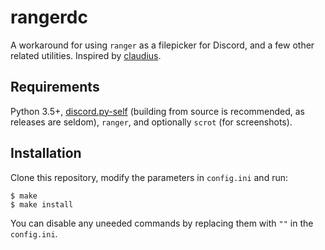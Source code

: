 # rangerdc
A workaround for using `ranger` as a filepicker for Discord, and a few other related utilities. Inspired by [claudius](https://github.com/daedreth/claudius).

## Requirements
Python 3.5+, [discord.py-self](https://pypi.org/project/discord.py-self/) (building from source is recommended, as releases are seldom), `ranger`, and optionally `scrot` (for screenshots).

## Installation
Clone this repository, modify the parameters in `config.ini` and run:
```shell
$ make
$ make install
```
You can disable any uneeded commands by replacing them with `""` in the `config.ini`.
